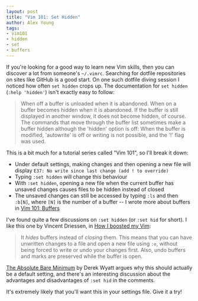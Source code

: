 ```yaml
---
layout: post
title: "Vim 101: Set Hidden"
author: Alex Young
tags:
- vim101
- hidden
- set
- buffers
---
```


If you're looking for a good way to learn new Vim skills, then you can discover a lot from someone's `~/.vimrc`.  Searching for dotfile repositories on sites like GitHub is a good start.  On one such dotfile diving session I noticed how often `set hidden` crops up.  The documentation for `set hidden` (`:help 'hidden'`) isn't exactly easy to follow:

> When off a buffer is unloaded when it is abandoned.  When on a buffer becomes hidden when it is abandoned.  If the buffer is still displayed in another window, it does not become hidden, of course. The commands that move through the buffer list sometimes make a buffer hidden although the 'hidden' option is off: When the buffer is modified, 'autowrite' is off or writing is not possible, and the '!' flag was used.

This is a bit much for a tutorial series called "Vim 101", so I'll break it down:

* Under default settings, making changes and then opening a new file will display `E37: No write since last change (add ! to override)`
* Typing `:set hidden` will change this behaviour
* With `:set hidden`, opening a new file when the current buffer has unsaved changes causes files to be hidden instead of closed
* The unsaved changes can still be accessed by typing `:ls` and then `:b[N]`, where `[N]` is the number of a buffer -- I wrote more about buffers in [Vim 101: Buffers](http://usevim.com/2012/03/23/buffers/)

I've found quite a few discussions on `:set hidden` (or `:set hid` for short).  I like this one by Vincent Driessen, in [How I boosted my Vim](http://nvie.com/posts/how-i-boosted-my-vim/):

> It _hides_ buffers instead of _closing_ them. This means that you can have unwritten changes to a file and open a new file using `:e`, without being forced to write or undo your changes first. Also, undo buffers and marks are preserved while the buffer is open.

[The Absolute Bare Minimum](http://www.derekwyatt.org/vim/the-vimrc-file/the-absolute-bare-minimum/) by Derek Wyatt argues why this should actually be a default setting, and there's an interesting discussion about the advantages and disadvantages of `:set hid` in the comments.

It's extremely likely that you'll want this in your settings file.  Give it a try!
